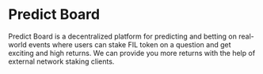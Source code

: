 # Predict Board
Predict Board is a decentralized platform for predicting and betting on real-world events where users can stake FIL token on a question and get exciting and high returns. We can provide you more returns with the help of external network staking clients.
